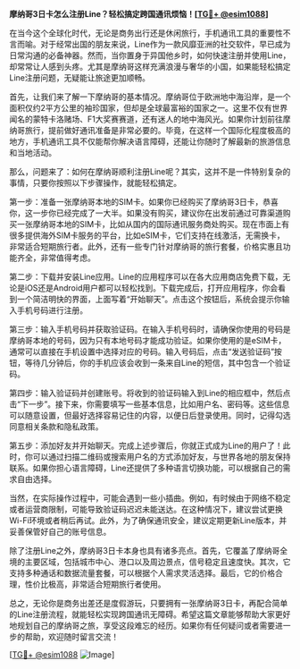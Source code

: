 **摩纳哥3日卡怎么注册Line？轻松搞定跨国通讯烦恼！[[TG💪+ @esim1088](https://t.me/s/esim1088)]**

在当今这个全球化时代，无论是商务出行还是休闲旅行，手机通讯工具的重要性不言而喻。对于经常出国的朋友来说，Line作为一款风靡亚洲的社交软件，早已成为日常沟通的必备神器。然而，当你置身于异国他乡时，如何快速注册并使用Line，却常常让人感到头疼。尤其是摩纳哥这样充满浪漫与奢华的小国，如果能轻松搞定Line注册问题，无疑能让旅途更加顺畅。

首先，让我们来了解一下摩纳哥的基本情况。摩纳哥位于欧洲地中海沿岸，是一个面积仅约2平方公里的袖珍国家，但却是全球最富裕的国家之一。这里不仅有世界闻名的蒙特卡洛赌场、F1大奖赛赛道，还有迷人的地中海风光。如果你计划前往摩纳哥旅行，提前做好通讯准备是非常必要的。毕竟，在这样一个国际化程度极高的地方，手机通讯工具不仅能帮你解决语言障碍，还能让你随时了解最新的旅游信息和当地活动。

那么，问题来了：如何在摩纳哥顺利注册Line呢？其实，这并不是一件特别复杂的事情，只要你按照以下步骤操作，就能轻松搞定。

第一步：准备一张摩纳哥本地的SIM卡。如果你已经购买了摩纳哥3日卡，恭喜你，这一步你已经完成了一大半。如果没有购买，建议你在出发前通过可靠渠道购买一张摩纳哥本地的SIM卡，比如从国内的国际通讯服务商处购买。现在市面上有很多提供海外SIM卡服务的平台，比如eSIM卡，它们支持在线激活，无需换卡，非常适合短期旅行者。此外，还有一些专门针对摩纳哥的旅行套餐，价格实惠且功能齐全，非常值得考虑。

第二步：下载并安装Line应用。Line的应用程序可以在各大应用商店免费下载，无论是iOS还是Android用户都可以轻松找到。下载完成后，打开应用程序，你会看到一个简洁明快的界面，上面写着“开始聊天”。点击这个按钮后，系统会提示你输入手机号码进行注册。

第三步：输入手机号码并获取验证码。在输入手机号码时，请确保你使用的号码是摩纳哥本地的号码，因为只有本地号码才能成功验证。如果你使用的是eSIM卡，通常可以直接在手机设置中选择对应的号码。输入号码后，点击“发送验证码”按钮，等待几分钟后，你的手机应该会收到一条来自Line的短信，其中包含一个验证码。

第四步：输入验证码并创建账号。将收到的验证码输入到Line的相应框中，然后点击“下一步”。接下来，你需要填写一些基本信息，比如用户名、密码等。这些信息可以随意设置，但最好选择容易记住的内容，以便日后登录使用。同时，记得勾选同意相关条款和隐私政策。

第五步：添加好友并开始聊天。完成上述步骤后，你就正式成为Line的用户了！此时，你可以通过扫描二维码或搜索用户名的方式添加好友，与世界各地的朋友保持联系。如果你担心语言障碍，Line还提供了多种语言切换功能，可以根据自己的需求自由选择。

当然，在实际操作过程中，可能会遇到一些小插曲。例如，有时候由于网络不稳定或者运营商限制，可能导致验证码迟迟未能送达。在这种情况下，建议尝试更换Wi-Fi环境或者稍后再试。此外，为了确保通讯安全，建议定期更新Line版本，并妥善保管好自己的账号信息。

除了注册Line之外，摩纳哥3日卡本身也具有诸多亮点。首先，它覆盖了摩纳哥全境的主要区域，包括城市中心、港口以及周边景点，信号稳定且速度快。其次，它支持多种通话和数据流量套餐，可以根据个人需求灵活选择。最后，它的价格合理，性价比极高，非常适合短期旅行者使用。

总之，无论你是商务出差还是度假游玩，只要拥有一张摩纳哥3日卡，再配合简单的Line注册流程，就能轻松实现跨国通讯无障碍。希望这篇文章能够帮助大家更好地规划自己的摩纳哥之旅，享受这段难忘的经历。如果你有任何疑问或者需要进一步的帮助，欢迎随时留言交流！

[[TG💪+ @esim1088](https://t.me/s/esim1088) ![Image](https://i.postimg.cc/4NQfJmqS/Snipaste-2025-05-13-00-14-12.png)]